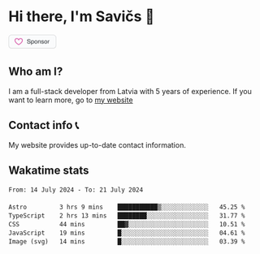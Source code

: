 # Hi there, I'm Savičs 👋

<a href="https://github.com/sponsors/Exerra" title="Sponsor Exerra"><img src="/assets/sponsor.svg?sanitize=true" width="94" height="28" aria-hidden="true"></a>
    
## Who am I?
I am a full-stack developer from Latvia with 5 years of experience. If you want to learn more, go to [my website](https://exerra.xyz)

## Contact info 📞
My website provides up-to-date contact information.

## Wakatime stats

<!--
<a href="https://status.exerra.xyz" id="freshstatus-badge-root"
  data-banner-style="compact">
  <img src="https://public-api.freshstatus.io/v1/public/badge.svg/?badge=0b9b52df-6e1d-4d16-b836-5595b35bcef8" />
    </a>
-->

<!--START_SECTION:waka-->

```txt
From: 14 July 2024 - To: 21 July 2024

Astro         3 hrs 9 mins    ███████████▒░░░░░░░░░░░░░   45.25 %
TypeScript    2 hrs 13 mins   ████████░░░░░░░░░░░░░░░░░   31.77 %
CSS           44 mins         ██▓░░░░░░░░░░░░░░░░░░░░░░   10.51 %
JavaScript    19 mins         █░░░░░░░░░░░░░░░░░░░░░░░░   04.61 %
Image (svg)   14 mins         █░░░░░░░░░░░░░░░░░░░░░░░░   03.39 %
```

<!--END_SECTION:waka-->
    
<!--
![Exerra's Github profile statistics](https://github.stats.exerra.xyz/api?username=Exerra&show_icons=true&theme=buefy&include_all_commits=true&count_private=true)
![Exerra's language statistics](https://github.stats.exerra.xyz/api/top-langs/?username=Exerra&layout=compact)
-->
